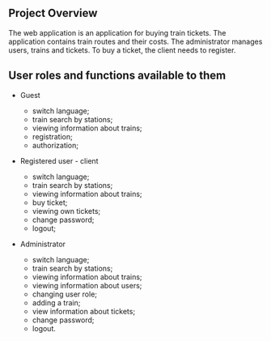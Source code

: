 
## Project Overview
The web application is an application for buying train tickets.
The application contains train routes and their costs. The administrator manages users, trains and tickets. To buy a ticket, the client needs to register.
## User roles and functions available to them
- Guest
    - switch language;
    - train search by stations;
    - viewing information about trains;
    - registration;
    - authorization;

- Registered user - client
    - switch language;
    - train search by stations;
    - viewing information about trains;
    - buy ticket;
    - viewing own tickets;
    - change password;
    - logout;

- Administrator
    - switch language;
    - train search by stations;
    - viewing information about trains;
    - viewing information about users;
    - changing user role;
    - adding a train;
    - view information about tickets;
    - change password;
    - logout.